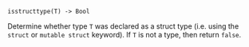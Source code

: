 ```
isstructtype(T) -> Bool
```

Determine whether type `T` was declared as a struct type (i.e. using the `struct` or `mutable struct` keyword). If `T` is not a type, then return `false`.
